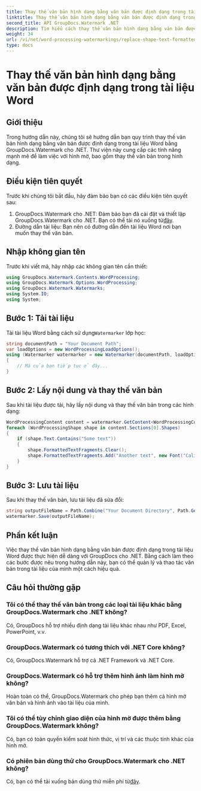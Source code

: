 ```yaml
---
title: Thay thế văn bản hình dạng bằng văn bản được định dạng trong tài liệu Word
linktitle: Thay thế văn bản hình dạng bằng văn bản được định dạng trong tài liệu Word
second_title: API GroupDocs.Watermark .NET
description: Tìm hiểu cách thay thế văn bản hình dạng bằng văn bản được định dạng trong tài liệu Word bằng GroupDocs.Watermark cho .NET. Khả năng chỉnh sửa tài liệu của bạn dễ dàng.
weight: 34
url: /vi/net/word-processing-watermarkings/replace-shape-text-formatted-text-word-docs/
type: docs
---
```

# Thay thế văn bản hình dạng bằng văn bản được định dạng trong tài liệu Word

## Giới thiệu
Trong hướng dẫn này, chúng tôi sẽ hướng dẫn bạn quy trình thay thế văn bản hình dạng bằng văn bản được định dạng trong tài liệu Word bằng GroupDocs.Watermark cho .NET. Thư viện này cung cấp các tính năng mạnh mẽ để làm việc với hình mờ, bao gồm thay thế văn bản trong hình dạng.
## Điều kiện tiên quyết
Trước khi chúng tôi bắt đầu, hãy đảm bảo bạn có các điều kiện tiên quyết sau:
1.  GroupDocs.Watermark cho .NET: Đảm bảo bạn đã cài đặt và thiết lập GroupDocs.Watermark cho .NET. Bạn có thể tải nó xuống từ[đây](https://releases.groupdocs.com/Watermark/net/).
2. Đường dẫn tài liệu: Bạn nên có đường dẫn đến tài liệu Word nơi bạn muốn thay thế văn bản.

## Nhập không gian tên
Trước khi viết mã, hãy nhập các không gian tên cần thiết:
```csharp
using GroupDocs.Watermark.Contents.WordProcessing;
using GroupDocs.Watermark.Options.WordProcessing;
using GroupDocs.Watermark.Watermarks;
using System.IO;
using System;
```
## Bước 1: Tải tài liệu
 Tải tài liệu Word bằng cách sử dụng`Watermarker` lớp học:
```csharp
string documentPath = "Your Document Path";
var loadOptions = new WordProcessingLoadOptions();
using (Watermarker watermarker = new Watermarker(documentPath, loadOptions))
{
    // Mã của bạn tiếp tục ở đây...
}
```
## Bước 2: Lấy nội dung và thay thế văn bản
Sau khi tài liệu được tải, hãy lấy nội dung và thay thế văn bản trong các hình dạng:
```csharp
WordProcessingContent content = watermarker.GetContent<WordProcessingContent>();
foreach (WordProcessingShape shape in content.Sections[0].Shapes)
{
    if (shape.Text.Contains("Some text"))
    {
        shape.FormattedTextFragments.Clear();
        shape.FormattedTextFragments.Add("Another text", new Font("Calibri", 19, FontStyle.Bold), Color.Red, Color.Aqua);
    }
}
```
## Bước 3: Lưu tài liệu
Sau khi thay thế văn bản, lưu tài liệu đã sửa đổi:
```csharp
string outputFileName = Path.Combine("Your Document Directory", Path.GetFileName(documentPath));
watermarker.Save(outputFileName);
```

## Phần kết luận
Việc thay thế văn bản hình dạng bằng văn bản được định dạng trong tài liệu Word được thực hiện dễ dàng với GroupDocs cho .NET. Bằng cách làm theo các bước được nêu trong hướng dẫn này, bạn có thể quản lý và thao tác văn bản trong tài liệu của mình một cách hiệu quả.

## Câu hỏi thường gặp
### Tôi có thể thay thế văn bản trong các loại tài liệu khác bằng GroupDocs.Watermark cho .NET không?
Có, GroupDocs hỗ trợ nhiều định dạng tài liệu khác nhau như PDF, Excel, PowerPoint, v.v.
### GroupDocs.Watermark có tương thích với .NET Core không?
Có, GroupDocs.Watermark hỗ trợ cả .NET Framework và .NET Core.
### GroupDocs.Watermark có hỗ trợ thêm hình ảnh làm hình mờ không?
Hoàn toàn có thể, GroupDocs.Watermark cho phép bạn thêm cả hình mờ văn bản và hình ảnh vào tài liệu của mình.
### Tôi có thể tùy chỉnh giao diện của hình mờ được thêm bằng GroupDocs.Watermark không?
Có, bạn có toàn quyền kiểm soát hình thức, vị trí và các thuộc tính khác của hình mờ.
### Có phiên bản dùng thử cho GroupDocs.Watermark cho .NET không?
 Có, bạn có thể tải xuống bản dùng thử miễn phí từ[đây](https://releases.groupdocs.com/).